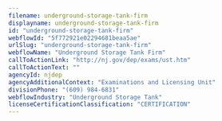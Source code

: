 ```yaml
---
filename: underground-storage-tank-firm
displayname: underground-storage-tank-firm
id: "underground-storage-tank-firm"
webflowId: "5f772921e02294681beaa5ae"
urlSlug: "underground-storage-tank-firm"
webflowName: "Underground Storage Tank Firm"
callToActionLink: "http://nj.gov/dep/exams/ust.htm"
callToActionText: ""
agencyId: njdep
agencyAdditionalContext: "Examinations and Licensing Unit"
divisionPhone: "(609) 984-6831"
webflowIndustry: "Underground Storage Tank"
licenseCertificationClassification: "CERTIFICATION"
---
```

